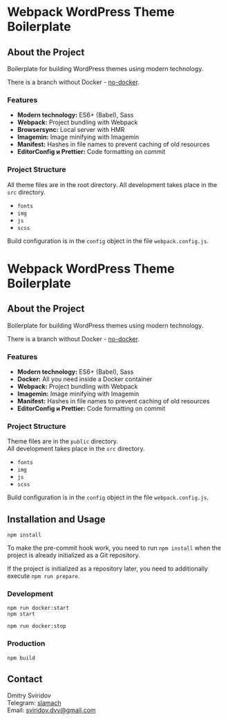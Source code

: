 # Webpack WordPress Theme Boilerplate

## About the Project

Boilerplate for building WordPress themes using modern technology.

There is a branch without Docker - [no-docker](https://github.com/slamach/webpack-wordpress-boilerplate/tree/no-docker).

### Features

- **Modern technology:** ES6+ (Babel), Sass
- **Webpack:** Project bundling with Webpack
- **Browsersync:** Local server with HMR
- **Imagemin:** Image minifying with Imagemin
- **Manifest:** Hashes in file names to prevent caching of old resources
- **EditorConfig и Prettier:** Code formatting on commit

### Project Structure

All theme files are in the root directory.
All development takes place in the `src` directory.

- `fonts`
- `img`
- `js`
- `scss`

Build configuration is in the `config` object in the file `webpack.config.js`.

# Webpack WordPress Theme Boilerplate

## About the Project

Boilerplate for building WordPress themes using modern technology.

There is a branch without Docker - [no-docker](https://github.com/slamach/webpack-wordpress-boilerplate/tree/no-docker).

### Features

- **Modern technology:** ES6+ (Babel), Sass
- **Docker:** All you need inside a Docker container
- **Webpack:** Project bundling with Webpack
- **Imagemin:** Image minifying with Imagemin
- **Manifest:** Hashes in file names to prevent caching of old resources
- **EditorConfig и Prettier:** Code formatting on commit

### Project Structure

Theme files are in the `public` directory.  
All development takes place in the `src` directory.

- `fonts`
- `img`
- `js`
- `scss`

Build configuration is in the `config` object in the file `webpack.config.js`.

## Installation and Usage

```
npm install
```

To make the pre-commit hook work, you need to run `npm install` when the project is already initialized as a Git repository.

If the project is initialized as a repository later, you need to additionally execute `npm run prepare`.

### Development

```
npm run docker:start
npm start

npm run docker:stop
```

### Production

```
npm build
```

## Contact

Dmitry Sviridov  
Telegram: [slamach](https://t.me/slamach)  
Email: sviridov.dvv@gmail.com
